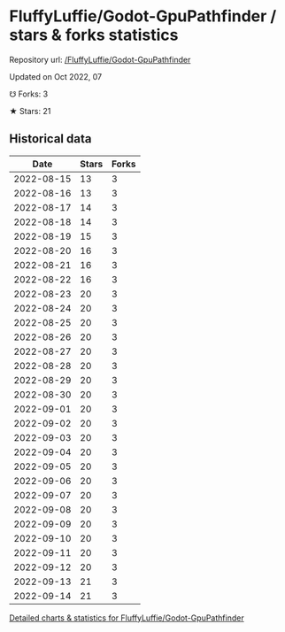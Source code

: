 # FluffyLuffie/Godot-GpuPathfinder / stars & forks statistics

Repository url: [/FluffyLuffie/Godot-GpuPathfinder](https://github.com/FluffyLuffie/Godot-GpuPathfinder)

Updated on Oct 2022, 07

☋ Forks: 3

★ Stars: 21

## Historical data
| Date | Stars | Forks |
|------|-------|-------|
| 2022-08-15 | 13 | 3 | 
| 2022-08-16 | 13 | 3 | 
| 2022-08-17 | 14 | 3 | 
| 2022-08-18 | 14 | 3 | 
| 2022-08-19 | 15 | 3 | 
| 2022-08-20 | 16 | 3 | 
| 2022-08-21 | 16 | 3 | 
| 2022-08-22 | 16 | 3 | 
| 2022-08-23 | 20 | 3 | 
| 2022-08-24 | 20 | 3 | 
| 2022-08-25 | 20 | 3 | 
| 2022-08-26 | 20 | 3 | 
| 2022-08-27 | 20 | 3 | 
| 2022-08-28 | 20 | 3 | 
| 2022-08-29 | 20 | 3 | 
| 2022-08-30 | 20 | 3 | 
| 2022-09-01 | 20 | 3 | 
| 2022-09-02 | 20 | 3 | 
| 2022-09-03 | 20 | 3 | 
| 2022-09-04 | 20 | 3 | 
| 2022-09-05 | 20 | 3 | 
| 2022-09-06 | 20 | 3 | 
| 2022-09-07 | 20 | 3 | 
| 2022-09-08 | 20 | 3 | 
| 2022-09-09 | 20 | 3 | 
| 2022-09-10 | 20 | 3 | 
| 2022-09-11 | 20 | 3 | 
| 2022-09-12 | 20 | 3 | 
| 2022-09-13 | 21 | 3 | 
| 2022-09-14 | 21 | 3 | 


[Detailed charts & statistics for FluffyLuffie/Godot-GpuPathfinder](https://reviewgithub.com/rep/FluffyLuffie/Godot-GpuPathfinder)
